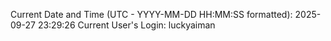 Current Date and Time (UTC - YYYY-MM-DD HH:MM:SS formatted): 2025-09-27 23:29:26
Current User's Login: luckyaiman
